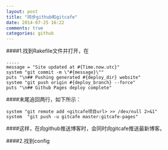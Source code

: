 ```yaml
---
layout: post
title: "同步github和gitcafe"
date: 2014-07-25 16:22
comments: true
categories: github
---
```


####1.找到Rakefile文件并打开，在

    .....
    message = "Site updated at #{Time.now.utc}"
    system "git commit -m \"#{message}\""
    puts "\n## Pushing generated #{deploy_dir} website"
    system "git push origin #{deploy_branch} --force"
    puts "\n## Github Pages deploy complete"
    
  
####末尾追回两行，如下所示：

    system "git remote add <gitcafe项目url> >> /dev/null 2>&1"
    system  "git push -u gitcafe master:gitcafe-pages"
    
####这样，在向github推送博客时，会同时向gitcafe推送最新博客。

####2.找到config
